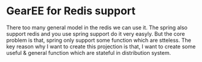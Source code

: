 GearEE for Redis support
========================
There too many general model in the redis we can use it. The spring also support redis and you use spring support do it very easyly. But the core problem is that, spring only support some function which are stteless. The key reason why I want to create this projection is that, I want to create some useful & general function which are stateful in distribution system.
